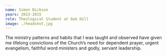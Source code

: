 ```yaml
---
name: Simon Dickson
years: 2013-2015
role: Theological Student at Oak Hill
image: ./headshot.jpg
---
```

The ministry patterns and habits that I was taught and observed have given me lifelong convictions of the Church’s need for dependent prayer, urgent evangelism, faithful word ministers and godly, servant leadership.